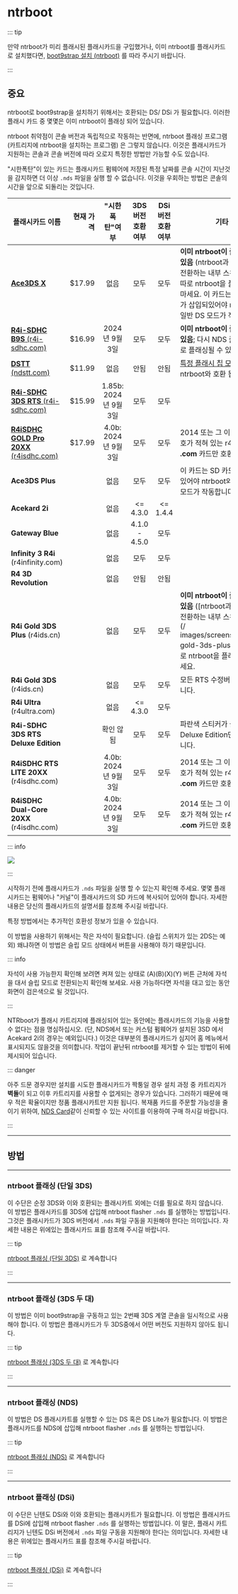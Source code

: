 # ntrboot

::: tip

만약 ntrboot가 미리 플래시된 플래시카드을 구입했거나, 이미 ntrboot를 플래시카드로 설치했다면, [boot9strap 설치 (ntrboot)](installing-boot9strap-\(ntrboot\)) 를 따라 주시기 바랍니다.

:::

## 중요

ntrboot로 boot9strap을 설치하기 위해서는 호환되는 DS/ DSi 가 필요합니다. 이러한 플래시 카드 중 몇몇은 이미 ntrboot이 플래싱 되어 있습니다.

ntrboot 취약점이 콘솔 버전과 독립적으로 작동하는 반면에, ntrboot 플래싱 프로그램(카트리지에 ntrboot을 설치하는 프로그램) 은 그렇지 않습니다. 이것은 플래시카드가 지원하는 콘솔과 콘솔 버전에 따라 오로지 특정한 방법만 가능할 수도 있습니다.

"시한폭탄"이 있는 카드는 플래시카드 펌웨어에 저장된 특정 날짜를 콘솔 시간이 지난것을 감지하면 더 이상 `.nds` 파일을 실행 할 수 없습니다. 이것을 우회하는 방법은 콘솔의 시간을 앞으로 되돌리는 것입니다.

| 플래시카드 이름                                                                                                                    |                  현재 가격 |                      "시한폭탄"여부                      |                                  3DS 버전 호환 여부                                 |                            DSi 버전 호환 여부                           | 기타                                                                                                                                                                                                                                                         |
| --------------------------------------------------------------------------------------------------------------------------- | ---------------------: | :------------------------------------------------: | :---------------------------------------------------------------------------: | :---------------------------------------------------------------: | ---------------------------------------------------------------------------------------------------------------------------------------------------------------------------------------------------------------------------------------------------------- |
| [**Ace3DS X**](https://www.nds-card.com/ProShow.asp?ProID=575)                                                              | $17.99 |                         없음                         |                                       모두                                      |                                 모두                                | **이미 ntrboot이 플래시 되어 있음** (ntrboot과 NDS모드 전환하는 내부 스위치 있음); 따로 ntrboot을 플래싱하지 마세요. 이 카드는 SD 카드가 삽입되있어야 ntrboot와 일반 DS 모드가 작동합니다.                                                                         |
| [**R4i-SDHC B9S** (r4i-sdhc.com)](http://www.nds-card.com/ProShow.asp?ProID=574)         | $16.99 |                     2024년 9월 3일                    |                                       모두                                      |                                 모두                                | **이미 ntrboot이 플래싱 되어 있음**; 다시 NDS 플래시카드로 플래싱될 수 있음                                                                                                                                                                                                         |
| [**DSTT** (ndstt.com)](http://www.nds-card.com/ProShow.asp?ProID=157)                    | $11.99 |                         없음                         |                                       안됨                                      |                                 안됨                                | [특정 플래시 칩 모델](https://gist.github.com/aspargas2/fa2a70aed3a7fe33f1f10bc264d9fab6)만 ntrboot와 호환 됩니다.                                                                                                                                        |
| [**R4i-SDHC 3DS RTS** (r4i-sdhc.com)](http://www.nds-card.com/ProShow.asp?ProID=146)     | $15.99 | 1.85b: 2024년 9월 3일 |                                       모두                                      |                                 모두                                |                                                                                                                                                                                                                                                            |
| [**R4iSDHC GOLD Pro 20XX** (r4isdhc.com)](http://www.nds-card.com/ProShow.asp?ProID=490) | $17.99 |  4.0b: 2024년 9월 3일 |                                       모두                                      |                                 모두                                | 2014 또는 그 이후 년도 번호가 적혀 있는 r4isdhc **.com** 카드만 호환됩니다.                                                                                                                                                                      |
| **Ace3DS Plus**                                                                                                             |                        |                         없음                         |                                       모두                                      |                                 모두                                | 이 카드는 SD 카드가 삽입되있어야 ntrboot와 일반 DS 모드가 작동합니다.                                                                                                                                                                                              |
| **Acekard 2i**                                                                                                              |                        |                         없음                         |       <= 4.3.0       | <= 1.4.4 |                                                                                                                                                                                                                                                            |
| **Gateway Blue**                                                                                                            |                        |                         없음                         | 4.1.0 - 4.5.0 |                                 모두                                |                                                                                                                                                                                                                                                            |
| **Infinity 3 R4i** (r4infinity.com)                                                      |                        |                         없음                         |                                       모두                                      |                                 모두                                |                                                                                                                                                                                                                                                            |
| **R4 3D Revolution**                                                                                                        |                        |                         없음                         |                                       안됨                                      |                                 안됨                                |                                                                                                                                                                                                                                                            |
| **R4i Gold 3DS Plus** (r4ids.cn)                                                         |                        |                         없음                         |                                       모두                                      |                                 모두                                | **이미 ntrboot이 플래시 되어 있음** ([ntrboot과 NDS모드 전환하는 내부 스위치 있음] (/ images/screenshots/r4i-gold-3ds-plus.png)); 따로 ntrboot을 플래싱하지 마세요. |
| **R4i Gold 3DS** (r4ids.cn)                                                              |                        |                         없음                         |                                       모두                                      |                                 모두                                | 모든 RTS 수정버전 호환 됩니다.                                                                                                                                                                                                                        |
| **R4i Ultra** (r4ultra.com)                                                              |                        |                         없음                         |       <= 4.3.0       |                                 모두                                |                                                                                                                                                                                                                                                            |
| **R4i-SDHC 3DS RTS Deluxe Edition**                                                                                         |                        |                        확인 않됨                       |                                       모두                                      |                                 모두                                | 파란색 스티커가 붙여 있는 Deluxe Edition만 호환 됩니다.                                                                                                                                                                                                     |
| **R4iSDHC RTS LITE 20XX** (r4isdhc.com)                                                  |                        |  4.0b: 2024년 9월 3일 |                                       모두                                      |                                 모두                                | 2014 또는 그 이후 년도 번호가 적혀 있는 r4isdhc **.com** 카드만 호환됩니다.                                                                                                                                                                      |
| **R4iSDHC Dual-Core 20XX** (r4isdhc.com)                                                 |                        |  4.0b: 2024년 9월 3일 |                                       모두                                      |                                 모두                                | 2014 또는 그 이후 년도 번호가 적혀 있는 r4isdhc **.com** 카드만 호환됩니다.                                                                                                                                                                      |

::: info

![](/images/screenshots/ntrboot-flashcarts.png)

:::

시작하기 전에 플래시카드가 `.nds` 파일을 실행 할 수 있는지 확인해 주세요. 몇몇 플래시카드는 펌웨어나 "커널"이 플래시카드의 SD 카드에 복사되어 있어야 합니다. 자세한 내용은 당신의 플래시카드의 설명서를 참조해 주시길 바랍니다.

특정 방법에서는 추가적인 호환성 정보가 있을 수 있습니다.

이 방법을 사용하기 위해서는 작은 자석이 필요합니다. (슬립 스위치가 있는 2DS는 예외) 왜냐하면 이 방법은 슬립 모드 상태에서 버튼을 사용해야 하기 때문입니다.

::: info

자석이 사용 가능한지 확인해 보려면 켜져 있는 상태로 (A)(B)(X)(Y) 버튼 근처에 자석을 대서 슬립 모드로 전환되는지 확인해 보세요. 사용 가능하다면 자석을 대고 있는 동안 화면이 검은색으로 될 것입니다.

:::

NTRboot가 플래시 카트리지에 플래싱되어 있는 동안에는 플래시카드의 기능을 사용할 수 없다는 점을 명심하십시오. (단, NDS에서 또는 커스텀 펌웨어가 설치된 3SD 에서 Acekard 2i의 경우는 예외입니다.) 이것은 대부분의 플래시카드가 심지어 홈 메뉴에서 표시되지도 않을것을 의미합니다. 작업이 끝난뒤 ntrboot를 제거할 수 있는 방법이 뒤에 제시되어 있습니다.

::: danger

아주 드문 경우지만 설치를 시도한 플래시카드가 짝퉁일 경우 설치 과정 중 카트리지가 **벽돌**이 되고 이후 카트리지를 사용할 수 없게되는 경우가 있습니다. 그러하기 때문에 매우 적은 확율이지만 정품 플래시카트만 지원 됩니다. 복재품 카드를 주문할 가능성을 줄이기 위하여, [NDS Card](https://www.nds-card.com/)같이 신뢰할 수 있는 사이트를 이용하여 구매 하시길 바랍니다.

:::

___

## 방법

___

### ntrboot 플래싱 (단일 3DS)

이 수단은 순정 3DS와 이와 호환되는 플래시카트 외에는 더를 필요로 하지 않습니다. 이 방법은 플래시카드를 3DS에 삽입해 ntrboot flasher `.nds` 를 실행하는 방법입니다. 그것은 플래시카드가 3DS 버전에서 `.nds` 파일 구동을 지원해야 한다는 의미입니다. 자세한 내용은 위에있는 플래시카드 표를 참조해 주시길 바랍니다.

::: tip

[ntrboot 플래싱 (단일 3DS)](flashing-ntrboot-\(3ds-single-system\)) 로 계속합니다

:::

___

### ntrboot 플래싱 (3DS 두 대)

이 방법은 이미 boot9strap을 구동하고 있는 2번째 3DS 계열 콘솔을 일시적으로 사용해야 합니다. 이 방법은 플래시카드가 두 3DS중에서 어떤 버전도 지원하지 않아도 됩니다.

::: tip

[ntrboot 플래싱 (3DS 두 대)](flashing-ntrboot-\(3ds-multi-system\)) 로 계속합니다

:::

___

### ntrboot 플래싱 (NDS)

이 방법은 DS 플래시카트를 실행할 수 있는 DS 혹은 DS Lite가 필요합니다. 이 방법은 플래시카드를 NDS에 삽입해 ntrboot flasher `.nds` 를 실행하는 방법입니다.

::: tip

[ntrboot 플래싱 (NDS)](flashing-ntrboot-\(nds\)) 로 계속합니다

:::

___

### ntrboot 플래싱 (DSi)

이 수단은 닌텐도 DSi와 이와 호환되는 플래시카트가 필요합니다. 이 방법은 플래시카드를 DSi에 삽입해 ntrboot flasher `.nds` 를 실행하는 방법입니다. 이 말은, 플래시 카트리지가 닌텐도 DSi 버전에서 `.nds` 파일 구동을 지원해야 한다는 의미입니다. 자세한 내용은 위에있는 플래시카드 표를 참조해 주시길 바랍니다.

::: tip

[ntrboot 플래싱 (DSi)](flashing-ntrboot-\(dsi\)) 로 계속합니다

:::
